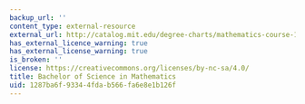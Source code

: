 ```yaml
---
backup_url: ''
content_type: external-resource
external_url: http://catalog.mit.edu/degree-charts/mathematics-course-18/
has_external_licence_warning: true
has_external_license_warning: true
is_broken: ''
license: https://creativecommons.org/licenses/by-nc-sa/4.0/
title: Bachelor of Science in Mathematics
uid: 1287ba6f-9334-4fda-b566-fa6e8e1b126f
---
```

